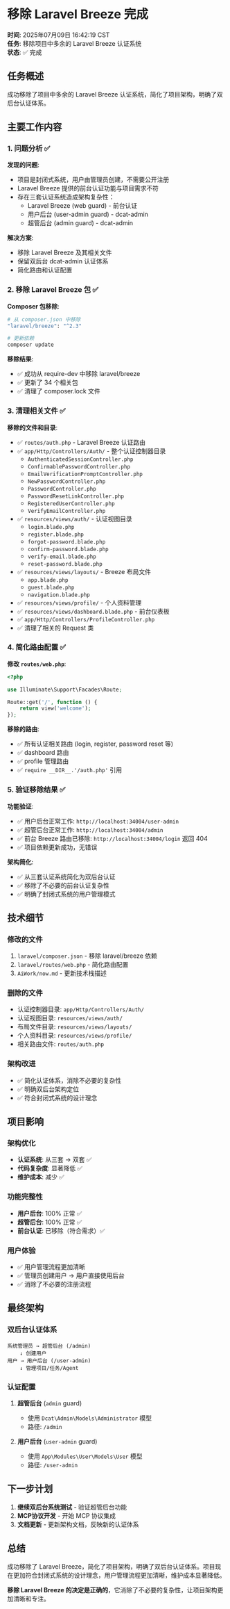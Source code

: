 # 移除 Laravel Breeze 完成

**时间**: 2025年07月09日 16:42:19 CST  
**任务**: 移除项目中多余的 Laravel Breeze 认证系统  
**状态**: ✅ 完成

## 任务概述

成功移除了项目中多余的 Laravel Breeze 认证系统，简化了项目架构，明确了双后台认证体系。

## 主要工作内容

### 1. 问题分析 ✅

**发现的问题**:
- 项目是封闭式系统，用户由管理员创建，不需要公开注册
- Laravel Breeze 提供的前台认证功能与项目需求不符
- 存在三套认证系统造成架构复杂性：
  - Laravel Breeze (web guard) - 前台认证
  - 用户后台 (user-admin guard) - dcat-admin
  - 超管后台 (admin guard) - dcat-admin

**解决方案**:
- 移除 Laravel Breeze 及其相关文件
- 保留双后台 dcat-admin 认证体系
- 简化路由和认证配置

### 2. 移除 Laravel Breeze 包 ✅

**Composer 包移除**:
```bash
# 从 composer.json 中移除
"laravel/breeze": "^2.3"

# 更新依赖
composer update
```

**移除结果**:
- ✅ 成功从 require-dev 中移除 laravel/breeze
- ✅ 更新了 34 个相关包
- ✅ 清理了 composer.lock 文件

### 3. 清理相关文件 ✅

**移除的文件和目录**:
- ✅ `routes/auth.php` - Laravel Breeze 认证路由
- ✅ `app/Http/Controllers/Auth/` - 整个认证控制器目录
  - `AuthenticatedSessionController.php`
  - `ConfirmablePasswordController.php`
  - `EmailVerificationPromptController.php`
  - `NewPasswordController.php`
  - `PasswordController.php`
  - `PasswordResetLinkController.php`
  - `RegisteredUserController.php`
  - `VerifyEmailController.php`
- ✅ `resources/views/auth/` - 认证视图目录
  - `login.blade.php`
  - `register.blade.php`
  - `forgot-password.blade.php`
  - `confirm-password.blade.php`
  - `verify-email.blade.php`
  - `reset-password.blade.php`
- ✅ `resources/views/layouts/` - Breeze 布局文件
  - `app.blade.php`
  - `guest.blade.php`
  - `navigation.blade.php`
- ✅ `resources/views/profile/` - 个人资料管理
- ✅ `resources/views/dashboard.blade.php` - 前台仪表板
- ✅ `app/Http/Controllers/ProfileController.php`
- ✅ 清理了相关的 Request 类

### 4. 简化路由配置 ✅

**修改 `routes/web.php`**:
```php
<?php

use Illuminate\Support\Facades\Route;

Route::get('/', function () {
    return view('welcome');
});
```

**移除的路由**:
- ✅ 所有认证相关路由 (login, register, password reset 等)
- ✅ dashboard 路由
- ✅ profile 管理路由
- ✅ `require __DIR__.'/auth.php'` 引用

### 5. 验证移除结果 ✅

**功能验证**:
- ✅ 用户后台正常工作: `http://localhost:34004/user-admin`
- ✅ 超管后台正常工作: `http://localhost:34004/admin`
- ✅ 前台 Breeze 路由已移除: `http://localhost:34004/login` 返回 404
- ✅ 项目依赖更新成功，无错误

**架构简化**:
- ✅ 从三套认证系统简化为双后台认证
- ✅ 移除了不必要的前台认证复杂性
- ✅ 明确了封闭式系统的用户管理模式

## 技术细节

### 修改的文件
1. `laravel/composer.json` - 移除 laravel/breeze 依赖
2. `laravel/routes/web.php` - 简化路由配置
3. `AiWork/now.md` - 更新技术栈描述

### 删除的文件
- 认证控制器目录: `app/Http/Controllers/Auth/`
- 认证视图目录: `resources/views/auth/`
- 布局文件目录: `resources/views/layouts/`
- 个人资料目录: `resources/views/profile/`
- 相关路由文件: `routes/auth.php`

### 架构改进
- ✅ 简化认证体系，消除不必要的复杂性
- ✅ 明确双后台架构定位
- ✅ 符合封闭式系统的设计理念

## 项目影响

### 架构优化
- **认证系统**: 从三套 → 双套 ✅
- **代码复杂度**: 显著降低 ✅
- **维护成本**: 减少 ✅

### 功能完整性
- **用户后台**: 100% 正常 ✅
- **超管后台**: 100% 正常 ✅
- **前台认证**: 已移除（符合需求）✅

### 用户体验
- ✅ 用户管理流程更加清晰
- ✅ 管理员创建用户 → 用户直接使用后台
- ✅ 消除了不必要的注册流程

## 最终架构

### 双后台认证体系
```
系统管理员 → 超管后台 (/admin)
    ↓ 创建用户
用户 → 用户后台 (/user-admin)
    ↓ 管理项目/任务/Agent
```

### 认证配置
1. **超管后台** (`admin` guard)
   - 使用 `Dcat\Admin\Models\Administrator` 模型
   - 路径: `/admin`

2. **用户后台** (`user-admin` guard)
   - 使用 `App\Modules\User\Models\User` 模型
   - 路径: `/user-admin`

## 下一步计划

1. **继续双后台系统测试** - 验证超管后台功能
2. **MCP协议开发** - 开始 MCP 协议集成
3. **文档更新** - 更新架构文档，反映新的认证体系

## 总结

成功移除了 Laravel Breeze，简化了项目架构，明确了双后台认证体系。项目现在更加符合封闭式系统的设计理念，用户管理流程更加清晰，维护成本显著降低。

**移除 Laravel Breeze 的决定是正确的**，它消除了不必要的复杂性，让项目架构更加清晰和专注。
